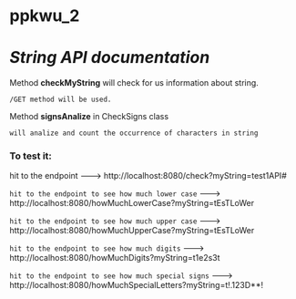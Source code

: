 # ppkwu_2
# _String API documentation_

Method **checkMyString** will check for us information about string.

`/GET method will be used.`




Method **signsAnalize** in CheckSigns class 

`will analize and count the occurrence of characters in string`



### **To test it:**

hit to the endpoint 
--->  http://localhost:8080/check?myString=test1API#

`hit to the endpoint to see how much lower case` --->
http://localhost:8080/howMuchLowerCase?myString=tEsTLoWer



`hit to the endpoint to see how much upper case` --->
http://localhost:8080/howMuchUpperCase?myString=tEsTLoWer



`hit to the endpoint to see how much digits` --->
http://localhost:8080/howMuchDigits?myString=t1e2s3t

`hit to the endpoint to see how much special signs` --->
http://localhost:8080/howMuchSpecialLetters?myString=t!.123D**!